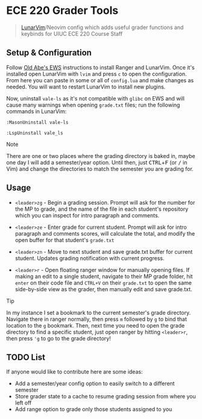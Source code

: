 # ECE 220 Grader Tools
> [LunarVim](https://www.lunarvim.org/)/Neovim config which adds useful grader functions and keybinds for UIUC ECE 220 Course Staff

## Setup & Configuration
Follow [Old Abe's EWS](https://courses.grainger.illinois.edu/ece220/fa2025/pages/resources/old_abes_ews/) instructions to install Ranger and LunarVim. Once it's installed open LunarVim with `lvim` and press `c` to open the configuration. From here you can paste in some or all of `config.lua` and make changes as needed. You will want to restart LunarVim to install new plugins.

Now, uninstall `vale-ls` as it's not compatible with `glibc` on EWS and will cause many warnings when opening `grade.txt` files; run the following commands in LunarVim:

`:MasonUninstall vale-ls`

`:LspUninstall vale_ls`

> [!NOTE]
> There are one or two places where the grading directory is baked in, maybe one day I will add a semester/year option. Until then, just <kbd>CTRL</kbd>+<kbd>F</kbd> (or <kbd>/</kbd> in Vim) and change the directories to match the semester you are grading for.

## Usage
 - `<leader>zg` - Begin a grading session. Prompt will ask for the number for the MP to grade, and the name of the file in each student's repository which you can inspect for intro paragraph and comments.

 - `<leader>ze` - Enter grade for current student. Prompt will ask for intro paragraph and comments scores, will calculate the total, and modify the open buffer for that student's `grade.txt`

 - `<leader>zn` - Move to next student and save grade.txt buffer for current student. Updates grading notification with current progress.

 - `<leader>r` - Open floating ranger window for manually opening files. If making an edit to a single student, navigate to their MP grade folder, hit `enter` on their code file and `CTRL+V` on their `grade.txt` to open the same side-by-side view as the grader, then manually edit and save grade.txt.


> [!TIP]
> In my instance I set a bookmark to the current semester's grade directory. Navigate there in ranger normally, then press `m` followed by `g` to bind that location to the `g` bookmark. Then, next time you need to open the grade directory to find a specific student, just open ranger by hitting `<leader>r`, then press `'g` to go to the grade directory!

## TODO List
If anyone would like to contribute here are some ideas:
- Add a semester/year config option to easily switch to a different semester
- Store grader state to a cache to resume grading session from where you left off
- Add range option to grade only those students assigned to you
